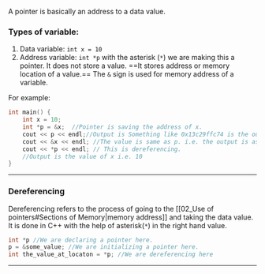 A pointer is basically an address to a data value.
### Types of variable:

1. Data variable: `int x = 10`
2. Address variable: `int *p` with the asterisk (`*`) we are making this a pointer. It does not store a value. ==It stores address or memory location of a value.==  The `&` sign is used for memory address of a variable.

For example: 
```cpp
int main() {  
    int x = 10;  
    int *p = &x;  //Pointer is saving the address of x.
    cout << p << endl;//Output is Something like 0x13c29ffc74 is the output 
    cout << &x << endl; //The value is same as p. i.e. the output is as above. 
    cout << *p << endl; // This is dereferencing.
    //Output is the value of x i.e. 10  
}
```

---
### Dereferencing
Dereferencing refers to the process of going to the [[02_Use of pointers#Sections of Memory|memory address]] and taking the data value. It is done in C++ with the help of asterisk(`*`) in the right hand value.

```cpp
int *p //We are declaring a pointer here.
p = &some_value; //We are initializing a pointer here.
int the_value_at_locaton = *p; //We are dereferencing here
```

***

